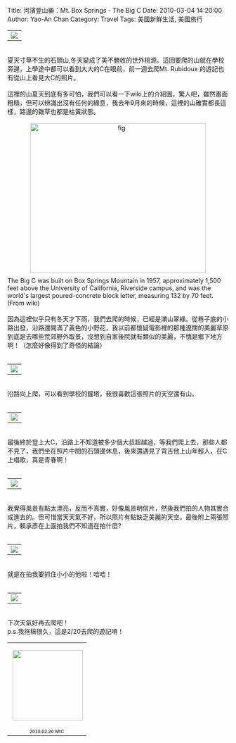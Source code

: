 Title: 河濱登山樂：Mt. Box Springs - The Big C
Date: 2010-03-04 14:20:00
Author: Yao-An Chan
Category: Travel
Tags: 美國新鮮生活, 美國旅行


<div class='post'>
<table style="width: auto; text-align: left; margin-left: auto; margin-right: auto;"><tbody><tr><td><a href="http://picasaweb.google.com/lh/photo/wYpIgy9sTCCUqwqIgFUgwQ?feat=embedwebsite"><img src="http://lh5.ggpht.com/_mvtDPM7iODU/S4MONNYFuXI/AAAAAAAAGP0/7i2Y3NiGFfI/s400/T16_7505.jpg" /></a></td></tr></tbody></table><br />夏天寸草不生的石頭山,冬天變成了美不勝收的世外桃源。這回要爬的山就在學校旁邊，上學途中都可以看到大大的C在眼前，前一週去爬Mt. Rubidoux 的遊記也有從山上看見大C的照片。<br /><br />這裡的山夏天到底有多可怕，我們可以看一下wiki上的介紹圖，驚人吧，雖然畫面粗糙，但可以辨識出沒有任何的綠意，我去年9月來的時候，這裡的山確實都長這樣，路邊的雜草也都是枯黃狀態。<br /><br /><a onblur="try {parent.deselectBloggerImageGracefully();} catch(e) {}" href="http://4.bp.blogspot.com/_mvtDPM7iODU/S5A0-X8wUhI/AAAAAAAAGb4/qhND_LZhFIE/s1600-h/BigC.jpg"><img style="margin: 0px auto 10px; display: block; text-align: center; cursor: pointer; width: 400px; height: 339px;" src="http://4.bp.blogspot.com/_mvtDPM7iODU/S5A0-X8wUhI/AAAAAAAAGb4/qhND_LZhFIE/s400/BigC.jpg" alt="fig" id="BLOGGER_PHOTO_ID_5444910195676303890" border="0" /></a>The Big C was built on Box Springs Mountain in 1957, approximately 1,500 feet above the University of California, Riverside campus, and was the world's largest poured-concrete block letter, measuring 132 by 70 feet. (From wiki)<br /><br />因為這裡似乎只有冬天才下雨，我們去爬的時候，已經是滿山翠綠。從巷子底的小路出發，沿路還開滿了黃色的小野花，我以前都懷疑電影裡的那種遼闊的美麗草原到底是去哪些荒郊野外取景，沒想到自家後院就有類似的美麗，不愧是鄉下地方啊！（怎麼好像得到了奇怪的結論）<br /><br /><table style="width: auto; text-align: left; margin-left: auto; margin-right: auto;"><tbody><tr><td><a href="http://picasaweb.google.com/lh/photo/eJBfxuY_tHUs1901gk16Jw?feat=embedwebsite"><img src="http://lh4.ggpht.com/_mvtDPM7iODU/S4MMRXLLdkI/AAAAAAAAGOU/1rkfERvUr0E/s400/T16_7471.jpg" /></a></td></tr></tbody></table><br />沿路向上爬，可以看到學校的鐘塔，我很喜歡這張照片的天空還有山。<br /><br /><table style="width: auto; text-align: left; margin-left: auto; margin-right: auto;"><tbody><tr><td><a href="http://picasaweb.google.com/lh/photo/0USz1okLB9xv5QM2mNDkQw?feat=embedwebsite"><img src="http://lh4.ggpht.com/_mvtDPM7iODU/S4MNHKa4_VI/AAAAAAAAGO4/WoZ4tV9HDg4/s400/S72_7481.jpg" /></a></td></tr></tbody></table><br />最後終於登上大C，沿路上不知道被多少個大叔超越過，等我們爬上去，那些人都不見了，我們坐在照片中間的石頭邊休息，後來還遇見了背吉他上山年輕人，在C上唱歌，真是青春啊！<br /><br /><table style="width: auto; text-align: left; margin-left: auto; margin-right: auto;"><tbody><tr><td><a href="http://picasaweb.google.com/lh/photo/ViSCcFg-6_zNzVLVW7iyAg?feat=embedwebsite"><img src="http://lh3.ggpht.com/_mvtDPM7iODU/S4MOpRX-ybI/AAAAAAAAGQI/cfpaTAjinG0/s400/T16_7511.jpg" /></a><br /></td></tr></tbody></table><br />我覺得風景有點太漂亮，反而不真實，好像風景明信片，然後我們拍的人物其實合成進去的。但可惜當天天氣不好，所以照片有點缺乏美麗的天空。最後附上兩張照片，賴承彥在上面拍我們不知道在拍什麼?<br /><br /><table style="width: auto; text-align: left; margin-left: auto; margin-right: auto;"><tbody><tr><td><a href="http://picasaweb.google.com/lh/photo/fgiDYRZbSh1AfOh7hhhGKA?feat=embedwebsite"><img src="http://lh4.ggpht.com/_mvtDPM7iODU/S4MPNz6B0VI/AAAAAAAAGQk/fri_JSQUWjM/s400/S72_7521.jpg" /></a></td></tr></tbody></table><br />就是在拍我要抓住小小的他啦！哈哈！<br /><br /><table style="width: auto; text-align: left; margin-left: auto; margin-right: auto;"><tbody><tr><td><a href="http://picasaweb.google.com/lh/photo/SccSWdwD8joEMSPN_rGoNw?feat=embedwebsite"><img src="http://lh3.ggpht.com/_mvtDPM7iODU/S4MbBPr7XqI/AAAAAAAAGTA/NeFvaagKRvo/s400/IMG_0071.JPG" /></a></td></tr></tbody></table><br />下次天氣好再去爬吧！<br />p.s.我拖稿很久，這是2/20去爬的遊記唷！<br /><table style="width: 194px;"><tbody><tr><td style="background: transparent url(http://picasaweb.google.com/s/c/transparent_album_background.gif) no-repeat scroll left center; height: 194px; -moz-background-clip: border; -moz-background-origin: padding; -moz-background-inline-policy: continuous;" align="center"><a href="http://picasaweb.google.com/yaoanchan/20100220MtC?feat=embedwebsite"><img src="http://lh4.ggpht.com/_mvtDPM7iODU/S4MMC85-E3E/AAAAAAAAGb0/1NwB2mALPz8/s160-c/20100220MtC.jpg" style="margin: 1px 0pt 0pt 4px;" height="160" width="160" /></a></td></tr><tr><td style="text-align: center; font-family: arial,sans-serif; font-size: 11px;"><a href="http://picasaweb.google.com/yaoanchan/20100220MtC?feat=embedwebsite" style="color: rgb(77, 77, 77); font-weight: bold; text-decoration: none;">2010.02.20 MtC</a></td></tr></tbody></table></div>
